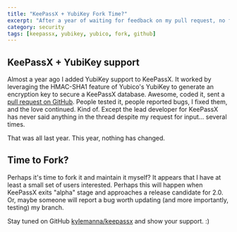 ```yaml
---
title: "KeePassX + YubiKey Fork Time?"
excerpt: "After a year of waiting for feedback on my pull request, no feedback from the maintainer"
category: security
tags: [keepassx, yubikey, yubico, fork, github]
---
```


## KeePassX + YubiKey support

Almost a year ago I added YubiKey support to KeePassX.  It worked by leveraging the HMAC-SHA1 feature of Yubico's YubiKey to generate an encryption key to secure a KeePassX database.  Awesome, coded it, sent a [pull request on GitHub](https://github.com/keepassx/keepassx/pull/52).  People tested it, people reported bugs, I fixed them, and the love continued.  Kind of.  Except the lead developer for KeePassX has never said anything in the thread despite my request for input... several times.

That was all last year.  This year, nothing has changed.

## Time to Fork?

Perhaps it's time to fork it and maintain it myself?  It appears that I have at least a small set of users interested.  Perhaps this will happen when KeePassX exits "alpha" stage and approaches a release candidate for 2.0.  Or, maybe someone will report a bug worth updating (and more importantly, testing) my branch.

Stay tuned on GitHub [kylemanna/keepassx](https://github.com/kylemanna/keepassx) and show your support. :)

